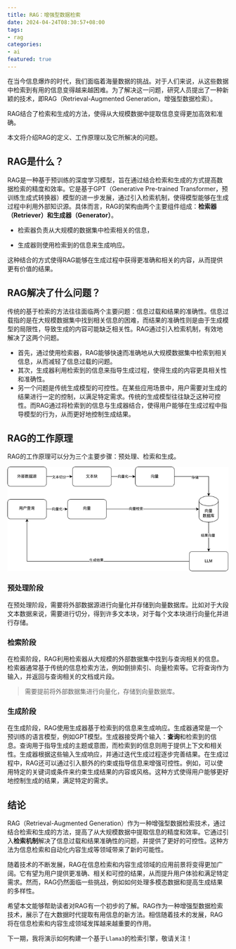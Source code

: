 ```yaml
---
title: RAG：增强型数据检索
date: 2024-04-24T08:30:57+08:00
tags: 
- rag
categories:
- ai
featured: true
---
```


在当今信息爆炸的时代，我们面临着海量数据的挑战。对于人们来说，从这些数据中检索到有用的信息变得越来越困难。为了解决这一问题，研究人员提出了一种新颖的技术，即RAG（Retrieval-Augmented Generation，增强型数据检索）。

RAG结合了检索和生成的方法，使得从大规模数据中提取信息变得更加高效和准确。

本文将介绍RAG的定义、工作原理以及它所解决的问题。

<!--more-->

## RAG是什么？
RAG是一种基于预训练的深度学习模型，旨在通过结合检索和生成的方式提高数据检索的精度和效率。它是基于GPT（Generative Pre-trained Transformer，预训练生成式转换器）模型的进一步发展，通过引入检索机制，使得模型能够在生成过程中利用外部知识源。具体而言，RAG的架构由两个主要组件组成：**检索器（Retriever）和生成器（Generator）**。

+ 检索器负责从大规模的数据集中检索相关的信息，

+ 生成器则使用检索到的信息来生成响应。


这种结合的方式使得RAG能够在生成过程中获得更准确和相关的内容，从而提供更有价值的结果。

## RAG解决了什么问题？
传统的基于检索的方法往往面临两个主要问题：信息过载和结果的准确性。信息过载指的是在大规模数据集中找到相关信息的困难，而结果的准确性则是由于生成模型的局限性，导致生成的内容可能缺乏相关性。RAG通过引入检索机制，有效地解决了这两个问题。

+ 首先，通过使用检索器，RAG能够快速而准确地从大规模数据集中检索到相关信息，从而减轻了信息过载的问题。
+ 其次，生成器利用检索到的信息来指导生成过程，使得生成的内容更具相关性和准确性。
+ 另一个问题是传统生成模型的可控性。在某些应用场景中，用户需要对生成的结果进行一定的控制，以满足特定需求。传统的生成模型往往缺乏这种可控性。而RAG通过将检索到的信息与生成器结合，使得用户能够在生成过程中指导模型的行为，从而更好地控制生成结果。

## RAG的工作原理
RAG的工作原理可以分为三个主要步骤：预处理、检索和生成。

![RAG.drawio](https://raw.githubusercontent.com/xialeistudio/picture-bucket/main/blog/RAG.drawio.png)

### 预处理阶段

在预处理阶段，需要将外部数据源进行向量化并存储到向量数据库。比如对于大段文本数据来说，需要进行切分，得到许多文本块，对于每个文本块进行向量化并进行存储。

### 检索阶段
在检索阶段，RAG利用检索器从大规模的外部数据集中找到与查询相关的信息。检索器通常基于传统的信息检索方法，例如倒排索引、向量检索等。它将查询作为输入，并返回与查询相关的文档或片段。

> 需要提前将外部数据集进行向量化，存储到向量数据库。

### 生成阶段
在生成阶段，RAG使用生成器基于检索到的信息来生成响应。生成器通常是一个预训练的语言模型，例如GPT模型。生成器接受两个输入：**查询**和检索到的信息。查询用于指导生成的主题或意图，而检索到的信息则用于提供上下文和相关性。生成器根据这些输入生成响应，并通过迭代生成过程逐步完善结果。在生成过程中，RAG还可以通过引入额外的约束或指导信息来增强可控性。例如，可以使用特定的关键词或条件来约束生成结果的内容或风格。这种方式使得用户能够更好地控制生成的结果，满足特定的需求。

## 结论
RAG（Retrieval-Augmented Generation）作为一种增强型数据检索技术，通过结合检索和生成的方法，提高了从大规模数据中提取信息的精度和效率。它通过引入**检索机制**解决了信息过载和结果准确性的问题，并提供了更好的可控性。这种方法为信息检索和自动化内容生成等领域带来了新的可能性。

随着技术的不断发展，RAG在信息检索和内容生成领域的应用前景将变得更加广阔。它有望为用户提供更准确、相关和可控的结果，从而提升用户体验和满足特定需求。然而，RAG仍然面临一些挑战，例如如何处理多模态数据和提高生成结果的多样性。

希望本文能够帮助读者对RAG有一个初步的了解。RAG作为一种增强型数据检索技术，展示了在大数据时代提取有用信息的新方法。相信随着技术的发展，RAG将在信息检索和内容生成领域发挥越来越重要的作用。

下一期，我将演示如何构建一个基于`Llama3`的检索引擎，敬请关注！